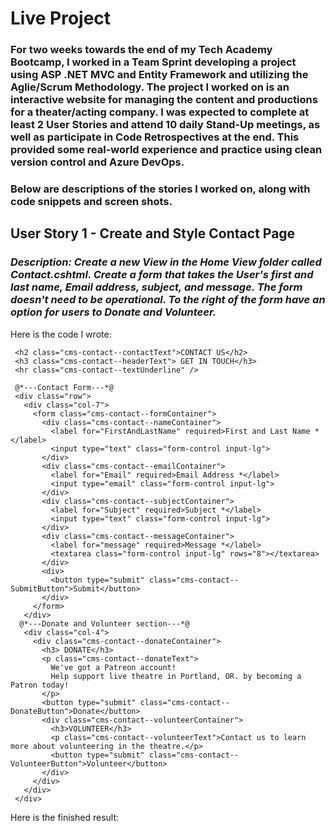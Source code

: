 # Live Project

### For two weeks towards the end of my Tech Academy Bootcamp, I worked in a Team Sprint developing a project using ASP .NET MVC and Entity Framework and utilizing the Aglie/Scrum Methodology. The project I worked on is an interactive website for managing the content and productions for a theater/acting company. I was expected to complete at least 2 User Stories and attend 10 daily Stand-Up meetings, as well as participate in Code Retrospectives at the end. This provided some real-world experience and practice using clean version control and Azure DevOps.

### Below are descriptions of the stories I worked on, along with code snippets and screen shots.


## User Story 1 - Create and Style Contact Page
### *Description: Create a new View in the Home View folder called Contact.cshtml.  Create a form that takes the User's first and last name, Email address, subject, and message.  The form doesn't need to be operational.  To the right of the form have an option for users to Donate and Volunteer.*

Here is the code I wrote:

 ```@*---Header Text---*@
  <h2 class="cms-contact--contactText">CONTACT US</h2>
  <h3 class="cms-contact--headerText"> GET IN TOUCH</h3>
  <hr class="cms-contact--textUnderline" />

  @*---Contact Form---*@
  <div class="row">
    <div class="col-7">
      <form class="cms-contact--formContainer">
        <div class="cms-contact--nameContainer">
          <label for="FirstAndLastName" required>First and Last Name *</label>
          <input type="text" class="form-control input-lg">
        </div>
        <div class="cms-contact--emailContainer">
          <label for="Email" required>Email Address *</label>
          <input type="email" class="form-control input-lg">
        </div>
        <div class="cms-contact--subjectContainer">
          <label for="Subject" required>Subject *</label>
          <input type="text" class="form-control input-lg">
        </div>
        <div class="cms-contact--messageContainer">
          <label for="message" required>Message *</label>
          <textarea class="form-control input-lg" rows="8"></textarea>
        </div>
        <div>
          <button type="submit" class="cms-contact--SubmitButton">Submit</button>
        </div>
      </form>
    </div>
   @*---Donate and Volunteer section---*@
    <div class="col-4">
      <div class="cms-contact--donateContainer">
        <h3> DONATE</h3>
        <p class="cms-contact--donateText">
          We've got a Patreon account!
          Help support live theatre in Portland, OR. by becoming a Patron today!
        </p>
        <button type="submit" class="cms-contact--DonateButton">Donate</button>
        <div class="cms-contact--volunteerContainer">
          <h3>VOLUNTEER</h3>
          <p class="cms-contact--volunteerText">Contact us to learn more about volunteering in the theatre.</p>
          <button type="submit" class="cms-contact--VolunteerButton">Volunteer</button>
        </div>
      </div>
    </div>
  </div>
  ```
  
Here is the finished result:


